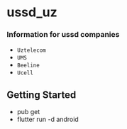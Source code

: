 # ussd_uz

### Information for ussd companies 

- `Uztelecom`
- `UMS`
- `Beeline`
- `Ucell`

## Getting Started

- pub get
- flutter run -d android
